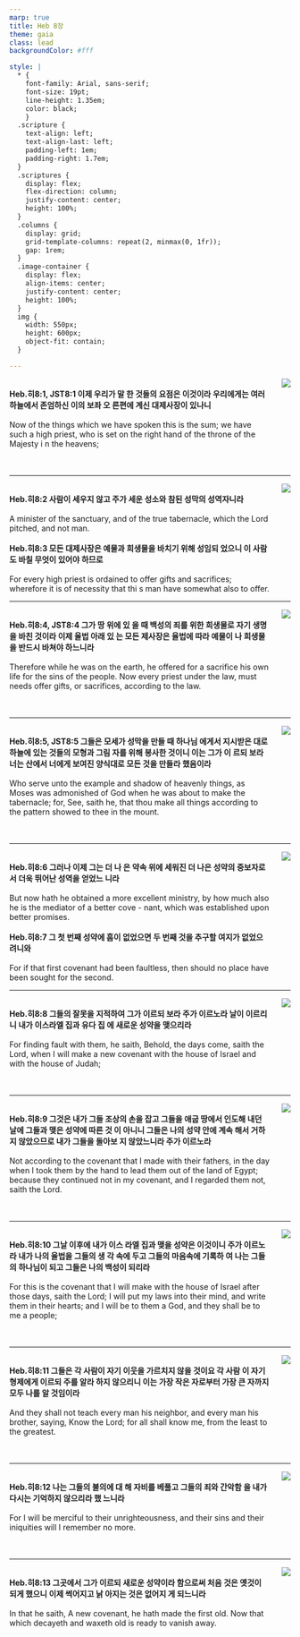 ```yaml
---
marp: true
title: Heb 8장
theme: gaia
class: lead
backgroundColor: #fff

style: |
  * {
    font-family: Arial, sans-serif;
    font-size: 19pt;
    line-height: 1.35em;
    color: black;
    }
  .scripture {
    text-align: left;
    text-align-last: left;
    padding-left: 1em;
    padding-right: 1.7em;
  }
  .scriptures {
    display: flex;
    flex-direction: column;
    justify-content: center;
    height: 100%;
  }
  .columns {
    display: grid;
    grid-template-columns: repeat(2, minmax(0, 1fr));
    gap: 1rem;
  }
  .image-container {
    display: flex;
    align-items: center;
    justify-content: center;
    height: 100%;
  }
  img {
    width: 550px;
    height: 600px;
    object-fit: contain;
  }

---
```


<div class="columns">
  <div class="scriptures">
    <br>
    <div class="scripture">
      <b>Heb.히8:1, JST8:1 이제 우리가 말 한 것들의 요점은 이것이라 우리에게는 여러 하늘에서 존엄하신 이의 보좌 오 른편에 계신 대제사장이 있나니 
      </b>
    </div>
    <br>
    <div class="scripture">Now of the things which we have spoken this is the sum; we have such a high priest, who is set on the right hand of the throne of the Majesty i n the heavens; 
    </div>
    <br>
    <div class="scripture">
      <b>
      </b>
    </div>
    <br>
    <div class="scripture">
    </div>         
  </div>
  <div class="image-container">
    <img src='../../pictures/picture_87.jpg'>
  </div>
</div>

---

<div class="columns">
  <div class="scriptures">
    <br>
    <div class="scripture">
      <b>Heb.히8:2 사람이 세우지 않고 주가 세운 성소와 참된 성막의 성역자니라 
      </b>
    </div>
    <br>
    <div class="scripture">A minister of the sanctuary, and of the true tabernacle, which the Lord pitched, and not man. 
    </div>
    <br>
    <div class="scripture">
      <b>Heb.히8:3 모든 대제사장은 예물과 희생물을 바치기 위해 성임되 었으니 이 사람도 바칠 무엇이 있어야 하므로 
      </b>
    </div>
    <br>
    <div class="scripture">For every high priest is ordained to offer gifts and sacrifices; wherefore it is of necessity that thi s man have somewhat also to offer. 
    </div>         
  </div>
  <div class="image-container">
    <img src='../../pictures/picture_20.jpg'>
  </div>
</div>

---

<div class="columns">
  <div class="scriptures">
    <br>
    <div class="scripture">
      <b>Heb.히8:4, JST8:4 그가 땅 위에 있 을 때 백성의 죄를 위한 희생물로 자기 생명을 바친 것이라 이제 율법 아래 있 는 모든 제사장은 율법에 따라 예물이 나 희생물을 반드시 바쳐야 하느니라 
      </b>
    </div>
    <br>
    <div class="scripture">Therefore while he was on the earth, he offered for a sacrifice his own life for the sins of the people. Now every priest under the law, must needs offer gifts, or sacrifices, according to the law. 
    </div>
    <br>
    <div class="scripture">
      <b>
      </b>
    </div>
    <br>
    <div class="scripture">
    </div>         
  </div>
  <div class="image-container">
    <img src='../../pictures/picture_108.jpg'>
  </div>
</div>

---

<div class="columns">
  <div class="scriptures">
    <br>
    <div class="scripture">
      <b>Heb.히8:5, JST8:5 그들은 모세가 성막을 만들 때 하나님 에게서 지시받은 대로 하늘에 있는 것들의 모형과 그림 자를 위해 봉사한 것이니 이는 그가 이 르되 보라 너는 산에서 너에게 보여진 양식대로 모든 것을 만들라 했음이라 
      </b>
    </div>
    <br>
    <div class="scripture">Who serve unto the example and shadow of heavenly things, as Moses was admonished of God when he was about to make the tabernacle; for, See, saith he, that thou make all things according to the pattern showed to thee in the mount. 
    </div>
    <br>
    <div class="scripture">
      <b>
      </b>
    </div>
    <br>
    <div class="scripture">
    </div>         
  </div>
  <div class="image-container">
    <img src='../../pictures/picture_43.jpg'>
  </div>
</div>

---

<div class="columns">
  <div class="scriptures">
    <br>
    <div class="scripture">
      <b>Heb.히8:6 그러나 이제 그는 더 나 은 약속 위에 세워진 더 나은 성약의 중보자로서 더욱 뛰어난 성역을 얻었느 니라 
      </b>
    </div>
    <br>
    <div class="scripture">But now hath he obtained a more excellent ministry, by how much also he is the mediator of a better cove - nant, which was established upon better promises. 
    </div>
    <br>
    <div class="scripture">
      <b>Heb.히8:7 그 첫 번째 성약에 흠이 없었으면 두 번째 것을 추구할 여지가 없었으려니와 
      </b>
    </div>
    <br>
    <div class="scripture">For if that first covenant had been faultless, then should no place have been sought for the second. 
    </div>         
  </div>
  <div class="image-container">
    <img src='../../pictures/picture_155.jpg'>
  </div>
</div>

---

<div class="columns">
  <div class="scriptures">
    <br>
    <div class="scripture">
      <b>Heb.히8:8 그들의 잘못을 지적하여 그가 이르되 보라 주가 이르노라 날이 이르리니 내가 이스라엘 집과 유다 집 에 새로운 성약을 맺으리라 
      </b>
    </div>
    <br>
    <div class="scripture">For finding fault with them, he saith, Behold, the days come, saith the Lord, when I will make a new covenant with the house of Israel and with the house of Judah; 
    </div>
    <br>
    <div class="scripture">
      <b>
      </b>
    </div>
    <br>
    <div class="scripture">
    </div>         
  </div>
  <div class="image-container">
    <img src='../../pictures/picture_91.jpg'>
  </div>
</div>

---

<div class="columns">
  <div class="scriptures">
    <br>
    <div class="scripture">
      <b>Heb.히8:9 그것은 내가 그들 조상의 손을 잡고 그들을 애굽 땅에서 인도해 내던 날에 그들과 맺은 성약에 따른 것 이 아니니 그들은 나의 성약 안에 계속 해서 거하지 않았으므로 내가 그들을 돌아보 지 않았느니라 주가 이르노라 
      </b>
    </div>
    <br>
    <div class="scripture">Not according to the covenant that I made with their fathers, in the day when I took them by the hand to lead them out of the land of Egypt; because they continued not in my covenant, and I regarded them not, saith the Lord. 
    </div>
    <br>
    <div class="scripture">
      <b>
      </b>
    </div>
    <br>
    <div class="scripture">
    </div>         
  </div>
  <div class="image-container">
    <img src='../../pictures/picture_5.jpg'>
  </div>
</div>

---

<div class="columns">
  <div class="scriptures">
    <br>
    <div class="scripture">
      <b>Heb.히8:10 그날 이후에 내가 이스 라엘 집과 맺을 성약은 이것이니 주가 이르노라 내가 나의 율법을 그들의 생 각 속에 두고 그들의 마음속에 기록하 여 나는 그들의 하나님이 되고 그들은 나의 백성이 되리라 
      </b>
    </div>
    <br>
    <div class="scripture">For this is the covenant that I will make with the house of Israel after those days, saith the Lord; I will put my laws into their mind, and write them in their hearts; and I will be to them a God, and they shall be to me a people; 
    </div>
    <br>
    <div class="scripture">
      <b>
      </b>
    </div>
    <br>
    <div class="scripture">
    </div>         
  </div>
  <div class="image-container">
    <img src='../../pictures/picture_134.jpg'>
  </div>
</div>

---

<div class="columns">
  <div class="scriptures">
    <br>
    <div class="scripture">
      <b>Heb.히8:11 그들은 각 사람이 자기 이웃을 가르치지 않을 것이요 각 사람 이 자기 형제에게 이르되 주를 알라 하지 않으리니 이는 가장 작은 자로부터 가장 큰 자까지 모두 나를 알 것임이라 
      </b>
    </div>
    <br>
    <div class="scripture">And they shall not teach every man his neighbor, and every man his brother, saying, Know the Lord; for all shall know me, from the least to the greatest. 
    </div>
    <br>
    <div class="scripture">
      <b>
      </b>
    </div>
    <br>
    <div class="scripture">
    </div>         
  </div>
  <div class="image-container">
    <img src='../../pictures/picture_160.jpg'>
  </div>
</div>

---

<div class="columns">
  <div class="scriptures">
    <br>
    <div class="scripture">
      <b>Heb.히8:12 나는 그들의 불의에 대 해 자비를 베풀고 그들의 죄와 간악함 을 내가 다시는 기억하지 않으리라 했 느니라 
      </b>
    </div>
    <br>
    <div class="scripture">For I will be merciful to their unrighteousness, and their sins and their iniquities will I remember no more. 
    </div>
    <br>
    <div class="scripture">
      <b>
      </b>
    </div>
    <br>
    <div class="scripture">
    </div>         
  </div>
  <div class="image-container">
    <img src='../../pictures/picture_152.jpg'>
  </div>
</div>

---

<div class="columns">
  <div class="scriptures">
    <br>
    <div class="scripture">
      <b>Heb.히8:13 그곳에서 그가 이르되 새로운 성약이라 함으로써 처음 것은 옛것이 되게 했으니 이제 썩어지고 낡 아지는 것은 없어지 게 되느니라 
      </b>
    </div>
    <br>
    <div class="scripture">In that he saith, A new covenant, he hath made the first old. Now that which decayeth and waxeth old is ready to vanish away.
    </div>
    <br>
    <div class="scripture">
      <b>
      </b>
    </div>
    <br>
    <div class="scripture">
    </div>         
  </div>
  <div class="image-container">
    <img src='../../pictures/picture_66.jpg'>
  </div>
</div>

